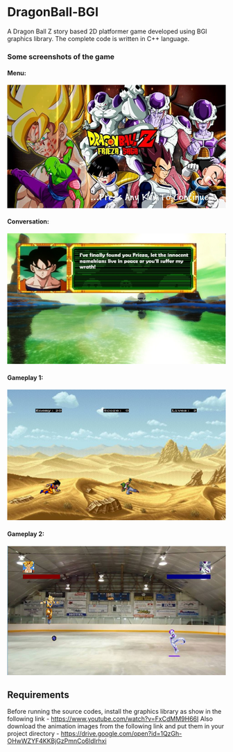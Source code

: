 # DragonBall-BGI
A Dragon Ball Z story based 2D platformer game developed using BGI graphics library. The complete code is written in C++ language.

### Some screenshots of the game
#### Menu:
![Menu](https://raw.githubusercontent.com/amar-deb/DragonBall-BGI/master/screenshots/menu.jpg)
#### Conversation:
![Conversation](https://raw.githubusercontent.com/amar-deb/DragonBall-BGI/master/screenshots/conversation.PNG)
#### Gameplay 1:
![Gameplay1](https://raw.githubusercontent.com/amar-deb/DragonBall-BGI/master/screenshots/gameplay1.PNG)
#### Gameplay 2:
![Gameplay2](https://raw.githubusercontent.com/amar-deb/DragonBall-BGI/master/screenshots/gameplay2.jpg)

## Requirements
Before running the source codes, install the graphics library as show in the following link - https://www.youtube.com/watch?v=FxCdMM9H66I
Also download the animation images from the following link and put them in your project directory - https://drive.google.com/open?id=1QzGh-OHwWZYF4KKBjGzPmnCo6ldIrhxi

